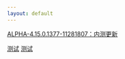 ```yaml
---
layout: default
---
```


[ALPHA-4.15.0.1377-11281807：内测更新](https://www.lanzous.com/tp/i7nrn8d)  

[测试](/api.php?url=https://www.lanzous.com/i1aesgj&type=down)
[测试](https://api.mlooc.cn/drive/lanz/?url=https://www.lanzous.com/i1a18af)

<!DOCTYPE html>
<html>
<div class="menu">
<?php include 'index.php';?>
</div>
<div class="m">
<?php echo '直链：$downUrl';?>
</div>
</html>
